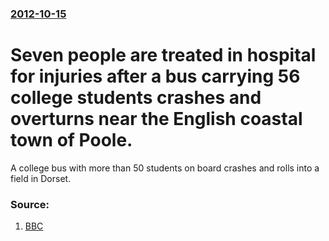 ### [2012-10-15](/news/2012/10/15/index.md)

# Seven people are treated in hospital for injuries after a bus carrying 56 college students crashes and overturns near the English coastal town of Poole. 

A college bus with more than 50 students on board crashes and rolls into a field in Dorset.


### Source:

1. [BBC](http://www.bbc.co.uk/news/uk-england-dorset-19945751)
